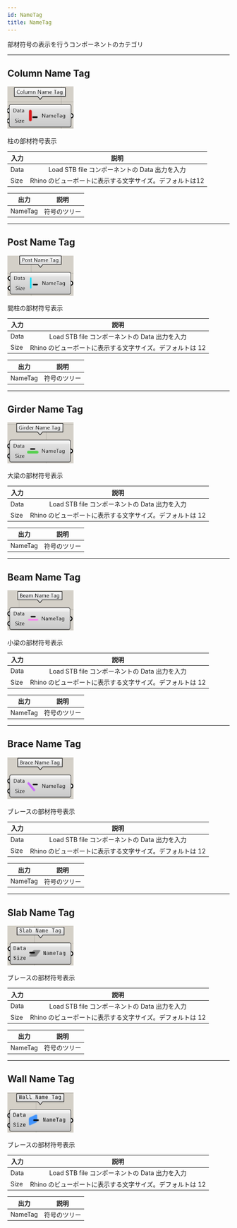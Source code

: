 ```yaml
---
id: NameTag
title: NameTag
---
```


部材符号の表示を行うコンポーネントのカテゴリ

---

## Column Name Tag

![](../../images/Component/ColumnNameTag.png)

柱の部材符号表示

|入力|説明|
|---|:---:|
|Data|Load STB file コンポーネントの Data 出力を入力|
|Size|Rhino のビューポートに表示する文字サイズ。デフォルトは12|

|出力|説明|
|---|:---:|
|NameTag|符号のツリー|

---

## Post Name Tag

![](../../images/Component/PostNameTag.png)

間柱の部材符号表示

|入力|説明|
|---|:---:|
|Data|Load STB file コンポーネントの Data 出力を入力|
|Size|Rhino のビューポートに表示する文字サイズ。デフォルトは 12|

|出力|説明|
|---|:---:|
|NameTag|符号のツリー|

---

## Girder Name Tag

![](../../images/Component/GirderNameTag.png)

大梁の部材符号表示

|入力|説明|
|---|:---:|
|Data|Load STB file コンポーネントの Data 出力を入力|
|Size|Rhino のビューポートに表示する文字サイズ。デフォルトは 12|

|出力|説明|
|---|:---:|
|NameTag|符号のツリー|

---

## Beam Name Tag

![](../../images/Component/BeamNameTag.png)

小梁の部材符号表示

|入力|説明|
|---|:---:|
|Data|Load STB file コンポーネントの Data 出力を入力|
|Size|Rhino のビューポートに表示する文字サイズ。デフォルトは 12|

|出力|説明|
|---|:---:|
|NameTag|符号のツリー|

---

## Brace Name Tag

![](../../images/Component/BraceNameTag.png)

ブレースの部材符号表示

|入力|説明|
|---|:---:|
|Data|Load STB file コンポーネントの Data 出力を入力|
|Size|Rhino のビューポートに表示する文字サイズ。デフォルトは 12|

|出力|説明|
|---|:---:|
|NameTag|符号のツリー|

---

## Slab Name Tag

![](../../images/Component/SlabNameTag.png)

ブレースの部材符号表示

|入力|説明|
|---|:---:|
|Data|Load STB file コンポーネントの Data 出力を入力|
|Size|Rhino のビューポートに表示する文字サイズ。デフォルトは 12|

|出力|説明|
|---|:---:|
|NameTag|符号のツリー|

---

## Wall Name Tag

![](../../images/Component/WallNameTag.png)

ブレースの部材符号表示

|入力|説明|
|---|:---:|
|Data|Load STB file コンポーネントの Data 出力を入力|
|Size|Rhino のビューポートに表示する文字サイズ。デフォルトは 12|

|出力|説明|
|---|:---:|
|NameTag|符号のツリー|
